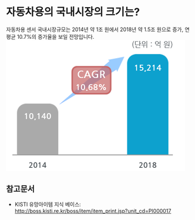 # 자동차용의 국내시장의 크기는?
자동차용 센서 국내시장규모는 2014년 약 1조 원에서 2018년 약 1.5조 원으로 증가, 연평균 10.7%의 증가율을 보일 전망입니다.
![ ](./images/자동차용_센서_Q12_2_1.PNG) 

## 참고문서
- KISTI 유망아이템 지식 베이스: http://boss.kisti.re.kr/boss/item/item_print.jsp?unit_cd=PI000017
